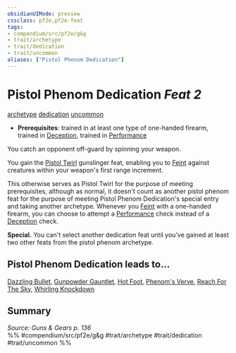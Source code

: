 ```yaml
---
obsidianUIMode: preview
cssclass: pf2e,pf2e-feat
tags:
- compendium/src/pf2e/g&g
- trait/archetype
- trait/dedication
- trait/uncommon
aliases: ["Pistol Phenom Dedication"]
---
```

# Pistol Phenom Dedication  *Feat 2*  
[archetype](archetype.md "Archetype Feat Trait")  [dedication](dedication.md "Dedication Feat Trait")  [uncommon](uncommon.md "Uncommon Rarity Trait")  

- **Prerequisites**: trained in at least one type of one-handed firearm, trained in [Deception](skills.md#Deception), trained in [Performance](skills.md#Performance)

You catch an opponent off-guard by spinning your weapon.

You gain the [Pistol Twirl](pistol-twirl-g-g.md) gunslinger feat, enabling you to [Feint](feint.md) against creatures within your weapon's first range increment.

This otherwise serves as Pistol Twirl for the purpose of meeting prerequisites, although as normal, it doesn't count as another pistol phenom feat for the purpose of meeting Pistol Phenom Dedication's special entry and taking another archetype. Whenever you [Feint](feint.md) with a one-handed firearm, you can choose to attempt a [Performance](skills.md#Performance) check instead of a [Deception](skills.md#Deception) check.

**Special.** You can't select another dedication feat until you've gained at least two other feats from the pistol phenom archetype.

## Pistol Phenom Dedication leads to...

[Dazzling Bullet](dazzling-bullet-g-g.md), [Gunpowder Gauntlet](gunpowder-gauntlet-g-g.md), [Hot Foot](hot-foot-g-g.md), [Phenom's Verve](phenoms-verve-g-g.md), [Reach For The Sky](reach-for-the-sky-g-g.md), [Whirling Knockdown](whirling-knockdown-g-g.md)

## Summary

*Source: Guns & Gears p. 136*  
%% #compendium/src/pf2e/g&g #trait/archetype #trait/dedication #trait/uncommon %%